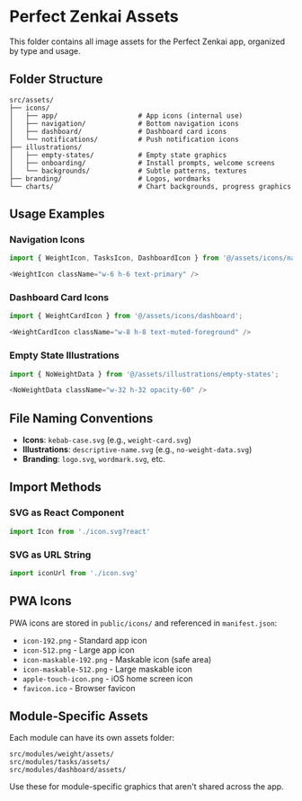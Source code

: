 # Perfect Zenkai Assets

This folder contains all image assets for the Perfect Zenkai app, organized by type and usage.

## Folder Structure

```
src/assets/
├── icons/
│   ├── app/                    # App icons (internal use)
│   ├── navigation/             # Bottom navigation icons
│   ├── dashboard/              # Dashboard card icons
│   └── notifications/          # Push notification icons
├── illustrations/
│   ├── empty-states/           # Empty state graphics
│   ├── onboarding/             # Install prompts, welcome screens
│   └── backgrounds/            # Subtle patterns, textures
├── branding/                   # Logos, wordmarks
└── charts/                     # Chart backgrounds, progress graphics
```

## Usage Examples

### Navigation Icons

```typescript
import { WeightIcon, TasksIcon, DashboardIcon } from '@/assets/icons/navigation';

<WeightIcon className="w-6 h-6 text-primary" />
```

### Dashboard Card Icons

```typescript
import { WeightCardIcon } from '@/assets/icons/dashboard';

<WeightCardIcon className="w-8 h-8 text-muted-foreground" />
```

### Empty State Illustrations

```typescript
import { NoWeightData } from '@/assets/illustrations/empty-states';

<NoWeightData className="w-32 h-32 opacity-60" />
```

## File Naming Conventions

- **Icons**: `kebab-case.svg` (e.g., `weight-card.svg`)
- **Illustrations**: `descriptive-name.svg` (e.g., `no-weight-data.svg`)
- **Branding**: `logo.svg`, `wordmark.svg`, etc.

## Import Methods

### SVG as React Component

```typescript
import Icon from './icon.svg?react'
```

### SVG as URL String

```typescript
import iconUrl from './icon.svg'
```

## PWA Icons

PWA icons are stored in `public/icons/` and referenced in `manifest.json`:

- `icon-192.png` - Standard app icon
- `icon-512.png` - Large app icon
- `icon-maskable-192.png` - Maskable icon (safe area)
- `icon-maskable-512.png` - Large maskable icon
- `apple-touch-icon.png` - iOS home screen icon
- `favicon.ico` - Browser favicon

## Module-Specific Assets

Each module can have its own assets folder:

```
src/modules/weight/assets/
src/modules/tasks/assets/
src/modules/dashboard/assets/
```

Use these for module-specific graphics that aren't shared across the app.
